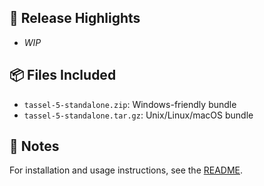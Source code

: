 ## 🚀 Release Highlights

- _WIP_

## 📦 Files Included

- `tassel-5-standalone.zip`: Windows-friendly bundle
- `tassel-5-standalone.tar.gz`: Unix/Linux/macOS bundle

## 📝 Notes

For installation and usage instructions, see the [README](https://tassel.bitbucket.io).

